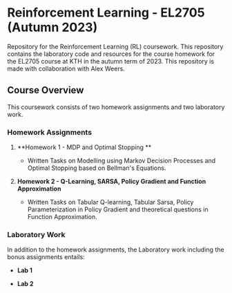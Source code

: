 # Reinforcement Learning - EL2705 (Autumn 2023)

Repository for the Reinforcement Learning (RL) coursework. This repository contains the laboratory code and resources for the course homework for the EL2705 course at KTH in the autumn term of 2023. This repository is made with collaboration with Alex Weers.

## Course Overview

This coursework consists of two homework assignments and two laboratory work.

### Homework Assignments

1. **Homework 1 - MDP and Optimal Stopping **
   - Written Tasks on Modelling using Markov Decision Processes and Optimal Stopping based on Bellman's Equations.

2. **Homework 2 - Q-Learning, SARSA, Policy Gradient and Function Approximation**
   - Written Tasks on Tabular Q-learning, Tabular Sarsa, Policy Parameterization in Policy Gradient and theoretical questions in Function Approximation.

### Laboratory Work

In addition to the homework assignments, the Laboratory work including the bonus assignments entails:

- **Lab 1**

 
- **Lab 2**

